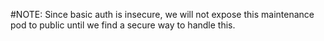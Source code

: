 #NOTE:
Since basic auth is insecure, we will not expose this maintenance pod to public until we find a secure way to handle this.